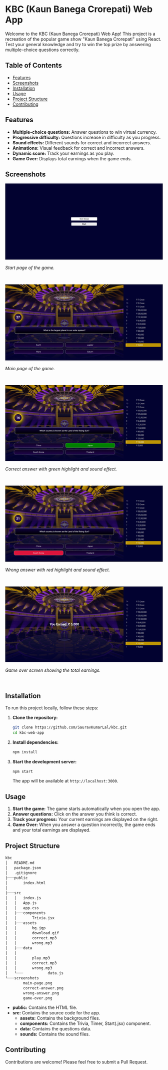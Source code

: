 # KBC (Kaun Banega Crorepati) Web App

Welcome to the KBC (Kaun Banega Crorepati) Web App! This project is a recreation of the popular game show "Kaun Banega Crorepati" using React. Test your general knowledge and try to win the top prize by answering multiple-choice questions correctly.

## Table of Contents
- [Features](#features)
- [Screenshots](#screenshots)
- [Installation](#installation)
- [Usage](#usage)
- [Project Structure](#project-structure)
- [Contributing](#contributing)

## Features

- **Multiple-choice questions:** Answer questions to win virtual currency.
- **Progressive difficulty:** Questions increase in difficulty as you progress.
- **Sound effects:** Different sounds for correct and incorrect answers.
- **Animations:** Visual feedback for correct and incorrect answers.
- **Dynamic score:** Track your earnings as you play.
- **Game Over:** Displays total earnings when the game ends.

## Screenshots

![Start Page](screenshots/start-page.png)

*Start page of the game.*

&nbsp;

![Main Page](screenshots/main-page.png)

*Main page of the game.*

&nbsp;

![Correct Answer](screenshots/correct-answer.png)

*Correct answer with green highlight and sound effect.*

&nbsp;

![Wrong Answer](screenshots/wrong-answer.png)

*Wrong answer with red highlight and sound effect.*

&nbsp;

![Game Over](screenshots/game-over.png)

*Game over screen showing the total earnings.*

&nbsp;

## Installation

To run this project locally, follow these steps:

1. **Clone the repository:**

   ```bash
   git clone https://github.com/SauravKumarLal/kbc.git
   cd kbc-web-app
   ```

2. **Install dependencies:**

   ```bash
   npm install
   ```

3. **Start the development server:**

   ```bash
   npm start
   ```

   The app will be available at `http://localhost:3000`.

## Usage

1. **Start the game:** The game starts automatically when you open the app.
2. **Answer questions:** Click on the answer you think is correct.
3. **Track your progress:** Your current earnings are displayed on the right.
4. **Game Over:** When you answer a question incorrectly, the game ends and your total earnings are displayed.

## Project Structure

```
kbc
│   README.md
│   package.json
│   .gitignore
├───public
│       index.html
│      
├───src
│   │   index.js
│   │   App.js
│   │   app.css
│   ├───components
│   │       Trivia.jsx
│   ├───assets
|   |       bg.jgp
│   │       download.gif
│   │       correct.mp3
│   │       wrong.mp3
│   ├───data
|   |
│   │       play.mp3
│   │       correct.mp3
│   │       wrong.mp3
│   └───           data.js
└───screenshots
        main-page.png
        correct-answer.png
        wrong-answer.png
        game-over.png

```

- **public:** Contains the HTML file.
- **src:** Contains the source code for the app.
  - **assets:** Contains the background files.
  - **components:** Contains the Trivia, Timer, Start(.jsx) component.
  - **data:** Contains the questions data.
  - **sounds:** Contains the sound files.

## Contributing

Contributions are welcome! Please feel free to submit a Pull Request.


